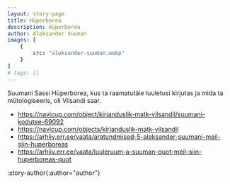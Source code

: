 ```yaml
---
layout: story-page
title: Hüperborea
description: Hüperborea
author: Aleksander Suuman
images: [
    {
        src: "aleksander-suuman.webp"
    }
]
# tags: []
---
```



Suumani Sassi Hüperborea, kus ta raamatutäie luuletusi kirjutas ja mida ta mütologiseeris, oli Vilsandi saar.

- https://navicup.com/object/kirjanduslik-matk-vilsandil/suumani-kodutee-69092
- https://navicup.com/objects/kirjanduslik-matk-vilsandil
- https://arhiiv.err.ee/vaata/aratundmised-5-aleksander-suumani-meil-siin-huperboreas
- https://arhiiv.err.ee/vaata/luuleruum-a-suuman-quot-meil-siin-huperboreas-quot


:story-author{:author="author"}
<!-- <story-dictionary :terms="frontmatter.dictionary" /> -->

<!-- 
<details-wrapper summary="Mõtlemiseks ja arutlemiseks">

</details-wrapper>


<details-wrapper summary="Allikad" class="text-sm" icon="IconSources">

</details-wrapper> -->